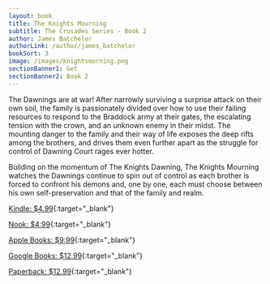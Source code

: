 ```yaml
---
layout: book
title: The Knights Mourning
subtitle: The Crusades Series - Book 2
author: James Batchelor
authorLink: /author/james_batchelor
bookSort: 3
image: /images/knightsmorning.png
sectionBanner1: Get
sectionBanner2: Book 2
---
```

The Dawnings are at war! After narrowly surviving a surprise attack on their own soil, the family is passionately divided over how to use their failing resources to respond to the Braddock army at their gates, the escalating tension with the crown, and an unknown enemy in their midst. The mounting danger to the family and their way of life exposes the deep rifts among the brothers, and drives them even further apart as the struggle for control of Dawning Court rages ever hotter. 
<!--more-->
Building on the momentum of The Knights Dawning, The Knights Mourning watches the Dawnings continue to spin out of control as each brother is forced to confront his demons and, one by one, each must choose between his own self-preservation and that of the family and realm.

[Kindle: $4.99](https://www.amazon.com/Knights-Mourning-Crusades-Book-ebook-dp-B00D47C928/dp/B00D47C928/ref=mt_other?_encoding=UTF8&me=&qid= "Buy from Amazon"){:target="_blank"}

[Nook: $4:99](https://www.barnesandnoble.com/w/the-knights-mourning-james-batchelor/1115465653?ean=2940016792248 "Buy from Barnes and Noble"){:target="_blank"}

[Apple Books: $9:99](https://books.apple.com/us/book/the-knights-mourning/id725925163?ls=1 "Buy from Apple"){:target="_blank"}

[Google Books: $12.99](https://play.google.com/store/books/details/James_Batchelor_The_Knights_Mourning?id=TdZHdLhv8KIC&feature=search_result#?t=W251bGwsMSwxLDEsImJvb2stVGRaSGRMaHY4S0lDIl0. "Buy from Google Books"){:target="_blank"}

[Paperback: $12.99](https://www.amazon.com/gp/product/0984004491?ref_=dbs_m_mng_rwt_calw_tpbk_1&storeType=ebooks "Buy from Amazon"){:target="_blank"}
